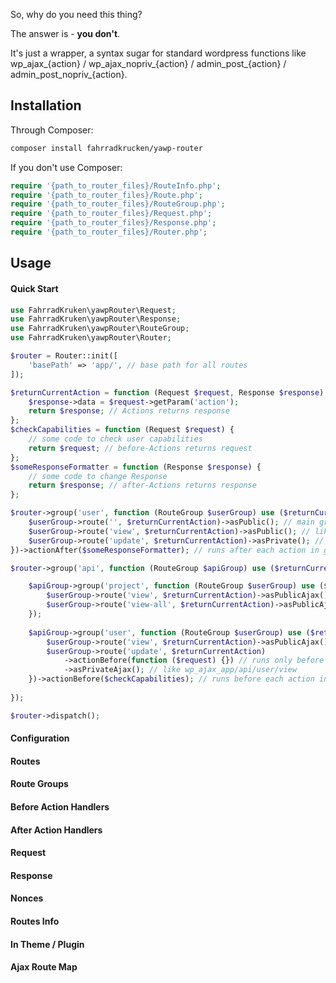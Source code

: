 So, why do you need this thing?

The answer is - **you don't**. 

It's just a wrapper, a syntax sugar for standard wordpress functions 
like wp_ajax_{action} / wp_ajax_nopriv_{action} / admin_post_{action} / 
admin_post_nopriv_{action}.


## Installation

Through Composer:

```bash
composer install fahrradkrucken/yawp-router
```

If you don't use Composer:

```php
require '{path_to_router_files}/RouteInfo.php';
require '{path_to_router_files}/Route.php';
require '{path_to_router_files}/RouteGroup.php';
require '{path_to_router_files}/Request.php';
require '{path_to_router_files}/Response.php';
require '{path_to_router_files}/Router.php';
```

## Usage

#### Quick Start

```php
use FahrradKruken\yawpRouter\Request;
use FahrradKruken\yawpRouter\Response;
use FahrradKruken\yawpRouter\RouteGroup;
use FahrradKruken\yawpRouter\Router;

$router = Router::init([
    'basePath' => 'app/', // base path for all routes
]);

$returnCurrentAction = function (Request $request, Response $response) {
    $response->data = $request->getParam('action');
    return $response; // Actions returns response
};
$checkCapabilities = function (Request $request) {
    // some code to check user capabilities
    return $request; // before-Actions returns request
};
$someResponseFormatter = function (Response $response) {
    // some code to change Response
    return $response; // after-Actions returns response
};

$router->group('user', function (RouteGroup $userGroup) use ($returnCurrentAction) {
    $userGroup->route('', $returnCurrentAction)->asPublic(); // main group action. Let's imagine it returns all users
    $userGroup->route('view', $returnCurrentAction)->asPublic(); // like admin_post_nopriv_app/user/view
    $userGroup->route('update', $returnCurrentAction)->asPrivate(); // like admin_post_app/user/view
})->actionAfter($someResponseFormatter); // runs after each action in group

$router->group('api', function (RouteGroup $apiGroup) use ($returnCurrentAction, $checkCapabilities) {

    $apiGroup->group('project', function (RouteGroup $userGroup) use ($returnCurrentAction) {
        $userGroup->route('view', $returnCurrentAction)->asPublicAjax();
        $userGroup->route('view-all', $returnCurrentAction)->asPublicAjax();
    });
    
    $apiGroup->group('user', function (RouteGroup $userGroup) use ($returnCurrentAction) {
        $userGroup->route('view', $returnCurrentAction)->asPublicAjax(); // like wp_ajax_nopriv_app/api/user/view
        $userGroup->route('update', $returnCurrentAction)
            ->actionBefore(function ($request) {}) // runs only before this action
            ->asPrivateAjax(); // like wp_ajax_app/api/user/view
    })->actionBefore($checkCapabilities); // runs before each action in group
    
});

$router->dispatch();
```

#### Configuration

#### Routes

#### Route Groups

#### Before Action Handlers

#### After Action Handlers

#### Request

#### Response

#### Nonces

#### Routes Info

#### In Theme / Plugin

#### Ajax Route Map
